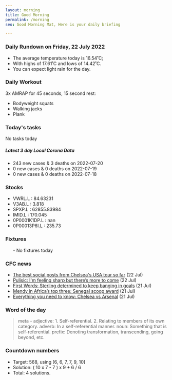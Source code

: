 ```yaml
---
layout: morning
title: Good Morning
permalink: /morning
seo: Good Morning Mat, Here is your daily briefing

---
```


<!-- weather_marker starts -->
### Daily Rundown on Friday, 22 July 2022

- The average temperature today is 16.54˚C;
- With highs of 17.61˚C and lows of 14.42˚C.
- You can expect light rain for the day.

<!-- weather_marker ends -->

### Daily Workout
<!-- workout_marker starts -->
3x AMRAP for 45 seconds, 15 second rest:

- Bodyweight squats
- Walking jacks
- Plank

<!-- workout_marker ends -->

### Today's tasks
<!-- task_marker starts -->
No tasks today
<!-- task_marker ends -->

<!-- c19_marker starts -->
##### Latest 3 day Local Corona Data

- 243 new cases & 3 deaths on 2022-07-20
- 0 new cases & 0 deaths on 2022-07-19
- 0 new cases & 0 deaths on 2022-07-18

<!-- c19_marker ends -->

### Stocks

<!-- stocks_marker starts -->

- VWRL.L : 84.63231
- V3AB.L : 3.818
- SPXP.L : 62855.83984
- IMID.L : 170.045
- 0P0001K1DP.L : nan
- 0P00013P6I.L : 235.73

<!-- stocks_marker ends -->

### Fixtures

<!-- sports_marker starts -->

<ul>
- No fixtures today</ul>

<!-- sports_marker ends -->

### CFC news

<!-- cfc_marker starts -->
- [The best social posts from Chelsea's USA tour so far](https://chelseafc.com/en/news/article/the-best-social-posts-from-chelseas-usa-tour-so-far) (22 Jul)
- [Pulisic: I'm feeling sharp but there’s more to come](https://chelseafc.com/en/news/article/pulisic-im-feeling-sharp-but-theres-more-to-come) (22 Jul)
- [First Words: Sterling determined to keep banging in goals](https://chelseafc.com/en/news/article/first-words-sterling-determined-to-keep-banging-in-goals) (21 Jul)
- [Mendy in Africa’s top three; Senegal scoop award](https://chelseafc.com/en/news/article/mendy-in-africas-top-three-senegal-scoop-award) (21 Jul)
- [Everything you need to know: Chelsea vs Arsenal](https://chelseafc.com/en/news/article/everything-you-need-to-know-chelsea-vs-arsenal) (21 Jul)

<!-- cfc_marker ends -->

### Word of the day
<!-- word_marker starts -->

 > meta - adjective: 1. Self-referential. 2. Relating to members of its own category. adverb: In a self-referential manner. noun: Something that is self-referential. prefix: Denoting transformation, transcending, going beyond, etc.

<!-- word_marker ends -->

### Countdown numbers
<!-- game_marker starts -->

- Target: 568, using [6, 6, 7, 7, 9, 10]
- Solution: ( 10 x 7 - 7 ) x 9 + 6 / 6
- Total: 4 solutions.

<!-- game_marker ends -->